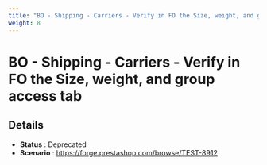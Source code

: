 ```yaml
---
title: "BO - Shipping - Carriers - Verify in FO the Size, weight, and group access tab"
weight: 8
---
```


# BO - Shipping - Carriers - Verify in FO the Size, weight, and group access tab
## Details
* **Status** : Deprecated
* **Scenario** : https://forge.prestashop.com/browse/TEST-8912

